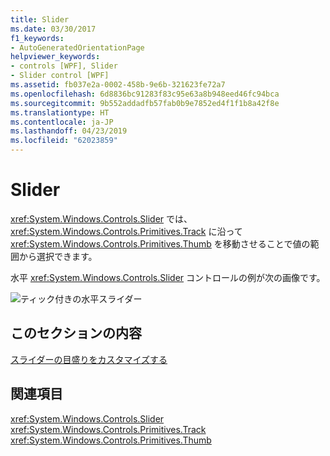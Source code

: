 ```yaml
---
title: Slider
ms.date: 03/30/2017
f1_keywords:
- AutoGeneratedOrientationPage
helpviewer_keywords:
- controls [WPF], Slider
- Slider control [WPF]
ms.assetid: fb037e2a-0002-458b-9e6b-321623fe72a7
ms.openlocfilehash: 6d8836bc91283f83c95e63a8b948eed46fc94bca
ms.sourcegitcommit: 9b552addadfb57fab0b9e7852ed4f1f1b8a42f8e
ms.translationtype: HT
ms.contentlocale: ja-JP
ms.lasthandoff: 04/23/2019
ms.locfileid: "62023859"
---
```

# <a name="slider"></a>Slider
<xref:System.Windows.Controls.Slider> では、<xref:System.Windows.Controls.Primitives.Track> に沿って <xref:System.Windows.Controls.Primitives.Thumb> を移動させることで値の範囲から選択できます。  
  
 水平 <xref:System.Windows.Controls.Slider> コントロールの例が次の画像です。  
  
 ![ティック付きの水平スライダー](./media/ss-ctl-hslider-ticks.png "SS_CTL_hslider_ticks")  
  
## <a name="in-this-section"></a>このセクションの内容  
 [スライダーの目盛りをカスタマイズする](how-to-customize-the-ticks-on-a-slider.md)  
  
## <a name="reference"></a>関連項目  
 <xref:System.Windows.Controls.Slider>  
  <xref:System.Windows.Controls.Primitives.Track>  
  <xref:System.Windows.Controls.Primitives.Thumb>
